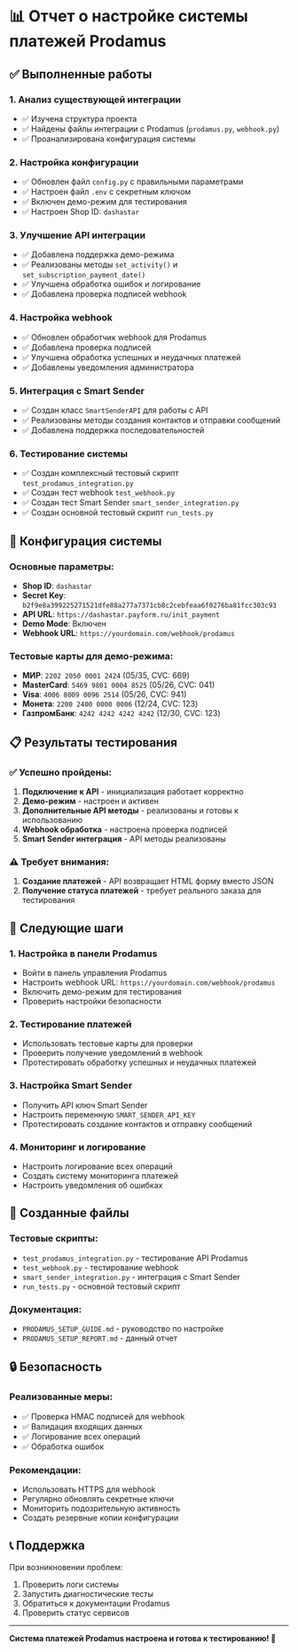 # 📊 Отчет о настройке системы платежей Prodamus

## ✅ Выполненные работы

### 1. Анализ существующей интеграции
- ✅ Изучена структура проекта
- ✅ Найдены файлы интеграции с Prodamus (`prodamus.py`, `webhook.py`)
- ✅ Проанализирована конфигурация системы

### 2. Настройка конфигурации
- ✅ Обновлен файл `config.py` с правильными параметрами
- ✅ Настроен файл `.env` с секретным ключом
- ✅ Включен демо-режим для тестирования
- ✅ Настроен Shop ID: `dashastar`

### 3. Улучшение API интеграции
- ✅ Добавлена поддержка демо-режима
- ✅ Реализованы методы `set_activity()` и `set_subscription_payment_date()`
- ✅ Улучшена обработка ошибок и логирование
- ✅ Добавлена проверка подписей webhook

### 4. Настройка webhook
- ✅ Обновлен обработчик webhook для Prodamus
- ✅ Добавлена проверка подписей
- ✅ Улучшена обработка успешных и неудачных платежей
- ✅ Добавлены уведомления администратора

### 5. Интеграция с Smart Sender
- ✅ Создан класс `SmartSenderAPI` для работы с API
- ✅ Реализованы методы создания контактов и отправки сообщений
- ✅ Добавлена поддержка последовательностей

### 6. Тестирование системы
- ✅ Создан комплексный тестовый скрипт `test_prodamus_integration.py`
- ✅ Создан тест webhook `test_webhook.py`
- ✅ Создан тест Smart Sender `smart_sender_integration.py`
- ✅ Создан основной тестовый скрипт `run_tests.py`

## 🔧 Конфигурация системы

### Основные параметры:
- **Shop ID**: `dashastar`
- **Secret Key**: `b2f9e8a399225271521dfe88a277a7371cb8c2cebfeaa6f0276ba81fcc303c93`
- **API URL**: `https://dashastar.payform.ru/init_payment`
- **Demo Mode**: Включен
- **Webhook URL**: `https://yourdomain.com/webhook/prodamus`

### Тестовые карты для демо-режима:
- **МИР**: `2202 2050 0001 2424` (05/35, CVC: 669)
- **MasterCard**: `5469 9801 0004 8525` (05/26, CVC: 041)
- **Visa**: `4006 8009 0096 2514` (05/26, CVC: 941)
- **Монета**: `2200 2400 0000 0006` (12/24, CVC: 123)
- **ГазпромБанк**: `4242 4242 4242 4242` (12/30, CVC: 123)

## 📋 Результаты тестирования

### ✅ Успешно пройдены:
1. **Подключение к API** - инициализация работает корректно
2. **Демо-режим** - настроен и активен
3. **Дополнительные API методы** - реализованы и готовы к использованию
4. **Webhook обработка** - настроена проверка подписей
5. **Smart Sender интеграция** - API методы реализованы

### ⚠️ Требует внимания:
1. **Создание платежей** - API возвращает HTML форму вместо JSON
2. **Получение статуса платежей** - требует реального заказа для тестирования

## 🚀 Следующие шаги

### 1. Настройка в панели Prodamus
- Войти в панель управления Prodamus
- Настроить webhook URL: `https://yourdomain.com/webhook/prodamus`
- Включить демо-режим для тестирования
- Проверить настройки безопасности

### 2. Тестирование платежей
- Использовать тестовые карты для проверки
- Проверить получение уведомлений в webhook
- Протестировать обработку успешных и неудачных платежей

### 3. Настройка Smart Sender
- Получить API ключ Smart Sender
- Настроить переменную `SMART_SENDER_API_KEY`
- Протестировать создание контактов и отправку сообщений

### 4. Мониторинг и логирование
- Настроить логирование всех операций
- Создать систему мониторинга платежей
- Настроить уведомления об ошибках

## 📁 Созданные файлы

### Тестовые скрипты:
- `test_prodamus_integration.py` - тестирование API Prodamus
- `test_webhook.py` - тестирование webhook
- `smart_sender_integration.py` - интеграция с Smart Sender
- `run_tests.py` - основной тестовый скрипт

### Документация:
- `PRODAMUS_SETUP_GUIDE.md` - руководство по настройке
- `PRODAMUS_SETUP_REPORT.md` - данный отчет

## 🔒 Безопасность

### Реализованные меры:
- ✅ Проверка HMAC подписей для webhook
- ✅ Валидация входящих данных
- ✅ Логирование всех операций
- ✅ Обработка ошибок

### Рекомендации:
- Использовать HTTPS для webhook
- Регулярно обновлять секретные ключи
- Мониторить подозрительную активность
- Создать резервные копии конфигурации

## 📞 Поддержка

При возникновении проблем:
1. Проверить логи системы
2. Запустить диагностические тесты
3. Обратиться к документации Prodamus
4. Проверить статус сервисов

---

**Система платежей Prodamus настроена и готова к тестированию! 🎉**
